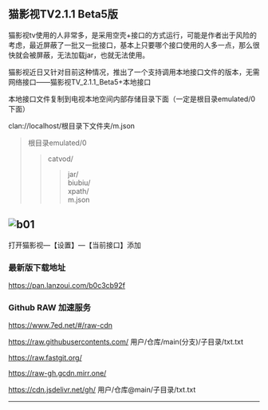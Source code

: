 ## 猫影视TV2.1.1 Beta5版

猫影视tv使用的人非常多，是采用空壳+接口的方式运行，可能是作者出于风险的考虑，最近屏蔽了一批又一批接口，基本上只要哪个接口使用的人多一点，那么很快就会被屏蔽，无法加载jar，也就无法使用。

猫影视近日又针对目前这种情况，推出了一个支持调用本地接口文件的版本，无需网络接口——猫影视TV_2.1.1_Beta5+本地接口

本地接口文件复制到电视本地空间内部存储目录下面（一定是根目录emulated/0下面）

clan://localhost/根目录下文件夹/m.json

>根目录emulated/0
>>catvod/ 
>>>jar/   
>>>biubiu/  
>>>xpath/  
>>>m.json  

![b01](https://liu673cn.github.io/mao/sub/Xbb/mao01.jpg) <br />
------------------

打开猫影视—【设置】—【当前接口】添加

### 最新版下载地址

https://pan.lanzoui.com/b0c3cb92f

### Github RAW 加速服务
https://www.7ed.net/#/raw-cdn

https://raw.githubusercontents.com/   用户/仓库/main(分支)/子目录/txt.txt

https://raw.fastgit.org/

https://raw-gh.gcdn.mirr.one/

https://cdn.jsdelivr.net/gh/ 用户/仓库@main/子目录/txt.txt

------------------
